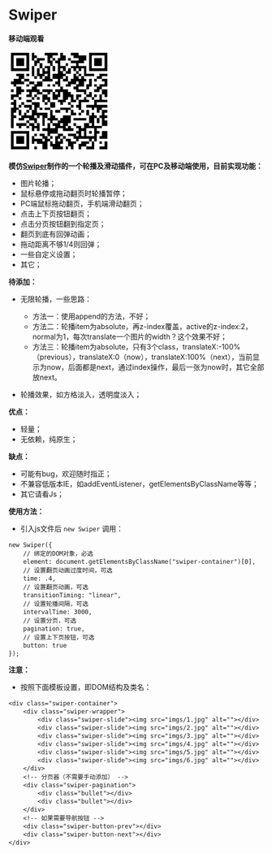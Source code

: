 # Swiper

**移动端观看**

<img width="200" height="200" src="img/code.png">

**模仿[Swiper](http://www.swiper.com.cn/)制作的一个轮播及滑动插件，可在PC及移动端使用，目前实现功能：**

* 图片轮播；
* 鼠标悬停或拖动翻页时轮播暂停；
* PC端鼠标拖动翻页，手机端滑动翻页；
* 点击上下页按钮翻页；
* 点击分页按钮翻到指定页；
* 翻页到底有回弹动画；
* 拖动距离不够1/4则回弹；
* 一些自定义设置；
* 其它；

**待添加：**
* 无限轮播，一些思路：
	* 方法一：使用append的方法，不好；
	* 方法二：轮播item为absolute，再z-index覆盖，active的z-index:2，normal为1，每次translate一个图片的width？这个效果不好；
	* 方法三：轮播item为absolute，只有3个class，translateX:-100%（previous），translateX:0（now），translateX:100%（next），当前显示为now，后面都是next，通过index操作，最后一张为now时，其它全部放next。

* 轮播效果，如方格淡入，透明度淡入；

**优点：**
* 轻量；
* 无依赖，纯原生；

**缺点：**
* 可能有bug，欢迎随时指正；
* 不兼容低版本IE，如addEventListener，getElementsByClassName等等；
* 其它请看Js；

**使用方法：**
* 引入js文件后 `new Swiper` 调用：
```
new Swiper({
	// 绑定的DOM对象，必选
	element: document.getElementsByClassName("swiper-container")[0],
	// 设置翻页动画过度时间，可选
	time: .4,
	// 设置翻页动画，可选
	transitionTiming: "linear",
	// 设置轮播间隔，可选
	intervalTime: 3000,
	// 设置分页，可选
	pagination: true,
	// 设置上下页按钮，可选
	button: true
});
```
**注意：**
* 按照下面模板设置，即DOM结构及类名：
```
<div class="swiper-container">
	<div class="swiper-wrapper">
		<div class="swiper-slide"><img src="imgs/1.jpg" alt=""></div>
		<div class="swiper-slide"><img src="imgs/2.jpg" alt=""></div>
		<div class="swiper-slide"><img src="imgs/3.jpg" alt=""></div>
		<div class="swiper-slide"><img src="imgs/4.jpg" alt=""></div>
		<div class="swiper-slide"><img src="imgs/5.jpg" alt=""></div>
		<div class="swiper-slide"><img src="imgs/6.jpg" alt=""></div>
	</div>
	<!-- 分页器（不需要手动添加） -->
	<div class="swiper-pagination">
		<div class="bullet"></div>
		<div class="bullet"></div>
	</div>			
	<!-- 如果需要导航按钮 -->
	<div class="swiper-button-prev"></div>
	<div class="swiper-button-next"></div>			
</div>
```
